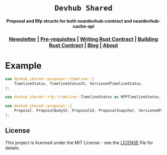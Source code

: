 <div align="center">

  <h1><code>Devhub Shared</code></h1>

  <p>
    <strong>Proposal and Rfp structs for both neardevhub-contract and neardevhub-cache-api</strong>
  </p>

   <h3>
      <a href="https://newsletter.neardevhub.org/">Newsletter</a>
      <span> | </span>
      <a href="https://github.com/near/near-sdk-rs#pre-requisites">Pre-requisites</a>
      <span> | </span>
      <a href="https://github.com/near/near-sdk-rs#writing-rust-contract">Writing Rust Contract</a>
      <span> | </span>
      <a href="https://github.com/near/near-sdk-rs#building-rust-contract">Building Rust Contract</a>
      <span> | </span>
      <a href="https://devhub.near.page/devhub.near/widget/app?page=blogv2">Blog</a>
      <span> | </span>
      <a href="https://devhub.near.page/devhub.near/widget/app?page=about">About</a>
    </h3>
</div>


# Example 

```rust
use devhub_shared::proposal::timeline::{
    TimelineStatus, TimelineStatusV1, VersionedTimelineStatus,
};

use devhub_shared::rfp::timeline::TimelineStatus as RFPTimelineStatus;

use devhub_shared::proposal::{
    Proposal, ProposalBodyV2, ProposalId, ProposalSnapshot, VersionedProposalBody,
};
```

## License
This project is licensed under the MIT License - see the [LICENSE](LICENSE) file for details.
